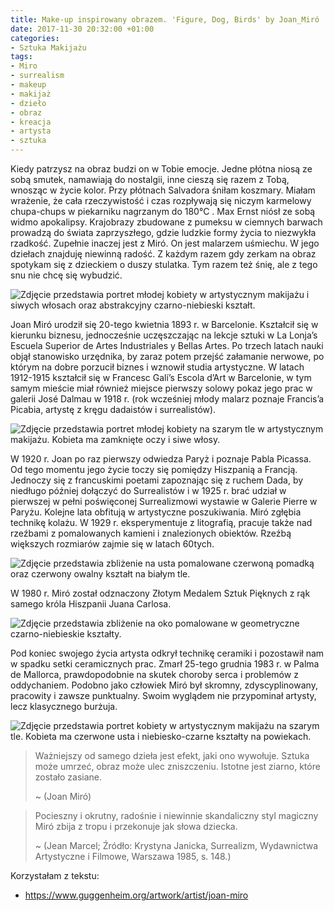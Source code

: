 ```yaml
---
title: Make-up inspirowany obrazem. 'Figure, Dog, Birds' by Joan_Miró
date: 2017-11-30 20:32:00 +01:00
categories:
- Sztuka Makijażu
tags:
- Miro
- surrealism
- makeup
- makijaż
- dzieło
- obraz
- kreacja
- artysta
- sztuka
---
```


<olela-narrative>
Kiedy patrzysz na obraz budzi on w Tobie emocje. Jedne płótna niosą ze sobą smutek, namawiają do nostalgii, inne cieszą się razem z Tobą, wnosząc w życie kolor. Przy płótnach Salvadora śniłam koszmary. Miałam wrażenie, że cała rzeczywistość i czas rozpływają się niczym karmelowy chupa-chups w piekarniku nagrzanym do 180°C . Max Ernst niósł ze sobą widmo apokalipsy. Krajobrazy zbudowane z pumeksu w ciemnych barwach prowadzą do świata zaprzyszłego, gdzie ludzkie formy życia to niezwykła rzadkość. Zupełnie inaczej jest z Miró. On jest malarzem uśmiechu. W jego dziełach znajduję niewinną radość. Z każdym razem gdy zerkam na obraz spotykam się z dzieckiem o duszy stulatka. Tym razem też śnię, ale z tego snu nie chcę się wybudzić.
</olela-narrative>

![Zdjęcie przedstawia portret młodej kobiety w artystycznym makijażu i siwych włosach oraz abstrakcyjny czarno-niebieski kształt.](https://assets0.ello.co/uploads/asset/attachment/6623239/ello-optimized-f916976a.jpg)

Joan Miró urodził się 20-tego kwietnia 1893 r. w Barcelonie. Kształcił się w kierunku biznesu, jednocześnie uczęszczając na lekcje sztuki w La Lonja’s Escuela Superior de Artes Industriales y Bellas Artes. Po trzech latach nauki objął stanowisko urzędnika, by zaraz potem przejść załamanie nerwowe, po którym na dobre porzucił biznes i wznowił studia artystyczne. W latach 1912-1915  kształcił się w Francesc Galí’s Escola d’Art w Barcelonie, w tym samym mieście miał również miejsce pierwszy solowy pokaz jego prac w galerii José Dalmau w 1918 r. (rok wcześniej młody malarz poznaje Francis’a Picabia, artystę z kręgu dadaistów i surrealistów).

![Zdjęcie przedstawia portret młodej kobiety na szarym tle w artystycznym makijażu. Kobieta ma zamknięte oczy i siwe włosy.](https://assets0.ello.co/uploads/asset/attachment/6623243/ello-optimized-b221decb.jpg)

W 1920 r. Joan po raz pierwszy odwiedza Paryż i poznaje Pabla Picassa. Od tego momentu jego życie toczy się pomiędzy Hiszpanią a Francją. Jednoczy się z francuskimi poetami zapoznając się z ruchem Dada, by niedługo później dołączyć do Surrealistów i w 1925 r. brać udział w pierwszej w pełni poświęconej Surrealizmowi wystawie w Galerie Pierre w Paryżu. Kolejne lata obfitują w artystyczne poszukiwania. Miró zgłębia technikę kolażu. W 1929 r. eksperymentuje z litografią, pracuje także nad rzeźbami z pomalowanych kamieni i znalezionych obiektów. Rzeźbą większych rozmiarów zajmie się w latach 60tych.

![Zdjęcie przedstawia zbliżenie na usta pomalowane czerwoną pomadką oraz czerwony owalny kształt na białym tle.](https://assets0.ello.co/uploads/asset/attachment/6623246/ello-optimized-17f72946.jpg)

W 1980 r. Miró został odznaczony Złotym Medalem Sztuk Pięknych z rąk samego króla Hiszpanii Juana Carlosa.

![Zdjęcie przedstawia zbliżenie na oko pomalowane w geometryczne czarno-niebieskie kształty.](https://assets2.ello.co/uploads/asset/attachment/6623247/ello-optimized-6a354477.jpg)

Pod koniec swojego życia artysta odkrył technikę ceramiki i pozostawił nam w spadku setki ceramicznych prac. Zmarł 25-tego grudnia 1983 r. w Palma de Mallorca, prawdopodobnie na skutek choroby serca i problemów z oddychaniem. 
Podobno jako człowiek Miró był skromny, zdyscyplinowany, pracowity i zawsze punktualny. Swoim wyglądem nie przypominał artysty, lecz klasycznego burżuja.

![Zdjęcie przedstawia portret kobiety w artystycznym makijażu na szarym tle. Kobieta ma czerwone usta i niebiesko-czarne kształty na powiekach.](https://assets2.ello.co/uploads/asset/attachment/6623250/ello-optimized-78ec0c1c.jpg)

> Ważniejszy od samego dzieła jest efekt, jaki ono wywołuje. 
> Sztuka może umrzeć, obraz może ulec zniszczeniu. Istotne jest ziarno, które zostało zasiane.
>
> ~ (Joan Miró)

> Pocieszny i okrutny, radośnie i niewinnie skandaliczny styl magiczny Miró zbija z tropu i przekonuje jak słowa dziecka.
>
> ~ (Jean Marcel; Źródło: Krystyna Janicka, Surrealizm, Wydawnictwa Artystyczne i Filmowe, Warszawa 1985, s. 148.)


Korzystałam z tekstu:
* https://www.guggenheim.org/artwork/artist/joan-miro